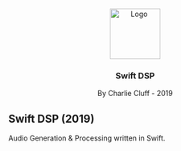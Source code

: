 ﻿<br />
<p align="center">
    <img src="https://developer.apple.com/swift/images/swift-logo.svg" alt="Logo" width="100" height="100">

  <h3 align="center">Swift DSP</h3>

  <p align="center">
    By Charlie Cluff - 2019
  </p>
</p>

## Swift DSP (2019)

Audio Generation & Processing written in Swift.

